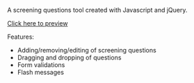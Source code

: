 A screening questions tool created with Javascript and jQuery.

[Click here to preview](discuss.dj.surge.sh)

Features:
* Adding/removing/editing of screening questions
* Dragging and dropping of questions
* Form validations
* Flash messages
